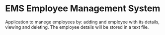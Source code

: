 # EMS Employee Management System
Application to manege employees by: adding and employee with its details, viewing and deleting.
The employee details will be stored in a text file.
